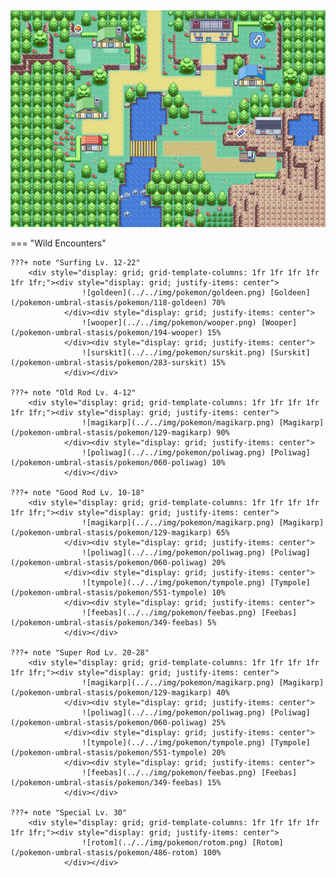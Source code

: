 <img src="../../img/routes/Vinview Town.png" alt="Vinview Town"/>

=== "Wild Encounters"


	???+ note "Surfing Lv. 12-22"
		<div style="display: grid; grid-template-columns: 1fr 1fr 1fr 1fr 1fr 1fr;"><div style="display: grid; justify-items: center">
                    ![goldeen](../../img/pokemon/goldeen.png) [Goldeen](/pokemon-umbral-stasis/pokemon/118-goldeen) 70%
                </div><div style="display: grid; justify-items: center">
                    ![wooper](../../img/pokemon/wooper.png) [Wooper](/pokemon-umbral-stasis/pokemon/194-wooper) 15%
                </div><div style="display: grid; justify-items: center">
                    ![surskit](../../img/pokemon/surskit.png) [Surskit](/pokemon-umbral-stasis/pokemon/283-surskit) 15%
                </div></div>

	???+ note "Old Rod Lv. 4-12"
		<div style="display: grid; grid-template-columns: 1fr 1fr 1fr 1fr 1fr 1fr;"><div style="display: grid; justify-items: center">
                    ![magikarp](../../img/pokemon/magikarp.png) [Magikarp](/pokemon-umbral-stasis/pokemon/129-magikarp) 90%
                </div><div style="display: grid; justify-items: center">
                    ![poliwag](../../img/pokemon/poliwag.png) [Poliwag](/pokemon-umbral-stasis/pokemon/060-poliwag) 10%
                </div></div>

	???+ note "Good Rod Lv. 10-18"
		<div style="display: grid; grid-template-columns: 1fr 1fr 1fr 1fr 1fr 1fr;"><div style="display: grid; justify-items: center">
                    ![magikarp](../../img/pokemon/magikarp.png) [Magikarp](/pokemon-umbral-stasis/pokemon/129-magikarp) 65%
                </div><div style="display: grid; justify-items: center">
                    ![poliwag](../../img/pokemon/poliwag.png) [Poliwag](/pokemon-umbral-stasis/pokemon/060-poliwag) 20%
                </div><div style="display: grid; justify-items: center">
                    ![tympole](../../img/pokemon/tympole.png) [Tympole](/pokemon-umbral-stasis/pokemon/551-tympole) 10%
                </div><div style="display: grid; justify-items: center">
                    ![feebas](../../img/pokemon/feebas.png) [Feebas](/pokemon-umbral-stasis/pokemon/349-feebas) 5%
                </div></div>

	???+ note "Super Rod Lv. 20-28"
		<div style="display: grid; grid-template-columns: 1fr 1fr 1fr 1fr 1fr 1fr;"><div style="display: grid; justify-items: center">
                    ![magikarp](../../img/pokemon/magikarp.png) [Magikarp](/pokemon-umbral-stasis/pokemon/129-magikarp) 40%
                </div><div style="display: grid; justify-items: center">
                    ![poliwag](../../img/pokemon/poliwag.png) [Poliwag](/pokemon-umbral-stasis/pokemon/060-poliwag) 25%
                </div><div style="display: grid; justify-items: center">
                    ![tympole](../../img/pokemon/tympole.png) [Tympole](/pokemon-umbral-stasis/pokemon/551-tympole) 20%
                </div><div style="display: grid; justify-items: center">
                    ![feebas](../../img/pokemon/feebas.png) [Feebas](/pokemon-umbral-stasis/pokemon/349-feebas) 15%
                </div></div>

	???+ note "Special Lv. 30"
		<div style="display: grid; grid-template-columns: 1fr 1fr 1fr 1fr 1fr 1fr;"><div style="display: grid; justify-items: center">
                    ![rotom](../../img/pokemon/rotom.png) [Rotom](/pokemon-umbral-stasis/pokemon/486-rotom) 100%
                </div></div>



